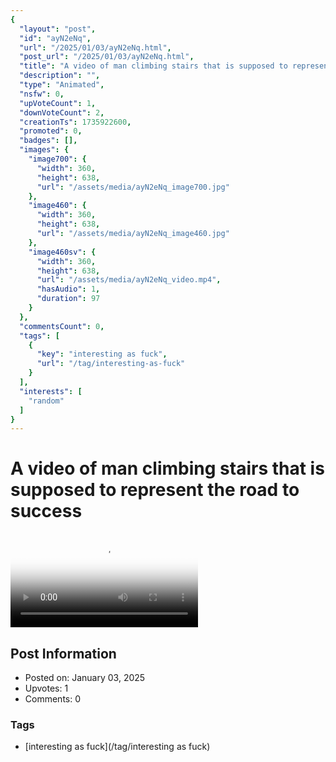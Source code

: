 ```yaml
---
{
  "layout": "post",
  "id": "ayN2eNq",
  "url": "/2025/01/03/ayN2eNq.html",
  "post_url": "/2025/01/03/ayN2eNq.html",
  "title": "A video of man climbing stairs that is supposed to represent the road to success",
  "description": "",
  "type": "Animated",
  "nsfw": 0,
  "upVoteCount": 1,
  "downVoteCount": 2,
  "creationTs": 1735922600,
  "promoted": 0,
  "badges": [],
  "images": {
    "image700": {
      "width": 360,
      "height": 638,
      "url": "/assets/media/ayN2eNq_image700.jpg"
    },
    "image460": {
      "width": 360,
      "height": 638,
      "url": "/assets/media/ayN2eNq_image460.jpg"
    },
    "image460sv": {
      "width": 360,
      "height": 638,
      "url": "/assets/media/ayN2eNq_video.mp4",
      "hasAudio": 1,
      "duration": 97
    }
  },
  "commentsCount": 0,
  "tags": [
    {
      "key": "interesting as fuck",
      "url": "/tag/interesting-as-fuck"
    }
  ],
  "interests": [
    "random"
  ]
}
---
```


# A video of man climbing stairs that is supposed to represent the road to success

<video controls playsinline loop poster="/assets/media/ayN2eNq_image460.jpg">
  <source src="/assets/media/ayN2eNq_video.mp4" type="video/mp4">
  Your browser does not support the video tag.
</video>

## Post Information

- Posted on: January 03, 2025
- Upvotes: 1
- Comments: 0

### Tags

- [interesting as fuck](/tag/interesting as fuck)
